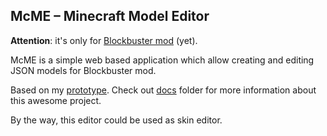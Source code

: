 ## McME – Minecraft Model Editor

**Attention**: it's only for [Blockbuster mod](http://github.com/mchorse/blockbuster) (yet).

McME is a simple web based application which allow creating and editing JSON 
models for Blockbuster mod.

Based on my [prototype](https://gist.github.com/mchorse/b567a0fbd0f9b8f80ed480c36cfea22b). 
Check out [docs](https://github.com/mchorse/mcme/tree/master/docs) folder for more 
information about this awesome project.

By the way, this editor could be used as skin editor. 

<!-- 
    It would be cool if Mojang would integrate my implementation of JSON entity 
    models *giggles* 
-->